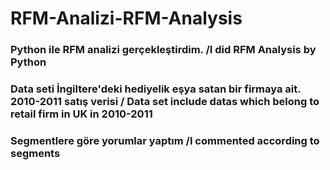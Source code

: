 # RFM-Analizi-RFM-Analysis
### Python ile RFM analizi gerçekleştirdim. /I did RFM Analysis by Python
### Data seti İngiltere'deki hediyelik eşya satan bir firmaya ait. 2010-2011 satış verisi / Data set include datas which belong to retail firm in UK in 2010-2011 
### Segmentlere göre yorumlar yaptım /I commented according to segments 
